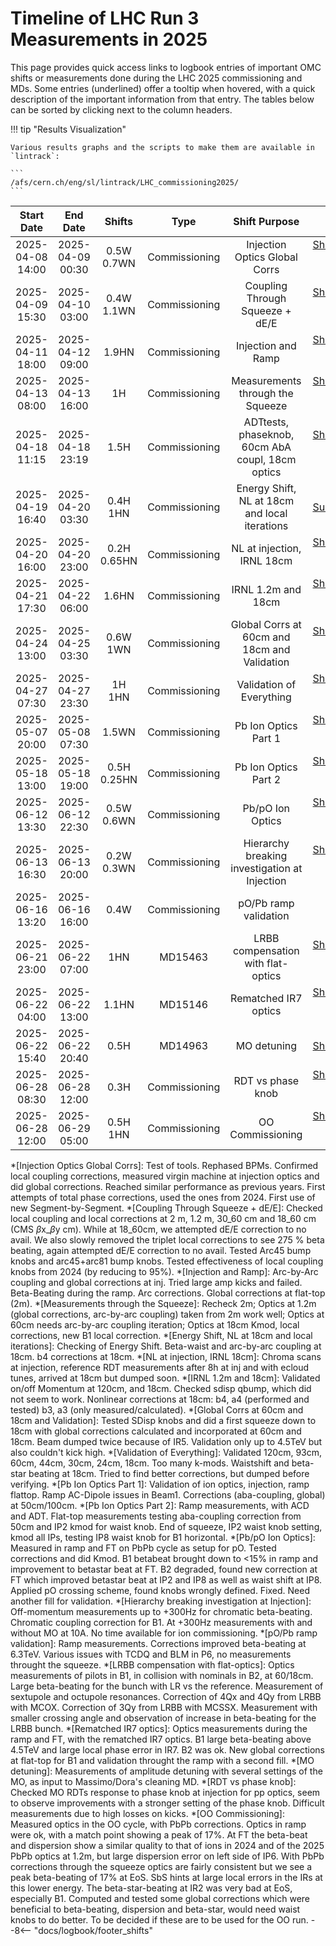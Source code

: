 # Timeline of LHC Run 3 Measurements in 2025

This page provides quick access links to logbook entries of important OMC shifts or measurements done during the LHC 2025 commissioning and MDs.
Some entries (underlined) offer a tooltip when hovered, with a quick description of the important information from that entry.
The tables below can be sorted by clicking next to the column headers.

!!! tip "Results Visualization"

    Various results graphs and the scripts to make them are available in `lintrack`:

    ```
    /afs/cern.ch/eng/sl/lintrack/LHC_commissioning2025/
    ```

<!--
    Logbook Links: [LINK_NAME](logbook://date, logbook_id, event_id)
    Shifts:  W - Weekdays (Day) WN - Weekdays (Night) H - Holidays or weekend (Day) HN - Holidays or weekend (Night)
    Tooltips: *[SHIFT PURPOSE TEXT]: Text inside the tooltip
-->

|    Start Date    |     End Date     |    Shifts    |     Type      |                  Shift Purpose                   |                                                                            Logbook Link                                                                            |
|:----------------:|:----------------:|:------------:|:-------------:|:------------------------------------------------:|:------------------------------------------------------------------------------------------------------------------------------------------------------------------:|
| 2025-04-08 14:00 | 2025-04-09 00:30 |  0.5W 0.7WN  | Commissioning |          Injection Optics Global Corrs           |       [Shift Start](logbook://2025-04-08,1081,4230882) / [Summary](logbook://2025-04-09,1081,4231071) ([OP][op_inj_global_corrs]{.cern_login target=_blank})       |
| 2025-04-09 15:30 | 2025-04-10 03:00 |  0.4W 1.1WN  | Commissioning |         Coupling Through Squeeze + dE/E          |     [Shift Start](logbook://2025-04-09,1081,4231942) / [Summary](logbook://2025-04-10,1081,4232198) ([OP][op_coupling_squeeze_dee]{.cern_login target=_blank})     |
| 2025-04-11 18:00 | 2025-04-12 09:00 |    1.9HN     | Commissioning |                Injection and Ramp                |      [Shift Start](logbook://2025-04-11,1081,4233828) / [Summary](logbook://2025-04-12,1081,4233909) ([OP][op_injection_and_ramp]{.cern_login target=_blank})      |
| 2025-04-13 08:00 | 2025-04-13 16:00 |      1H      | Commissioning |         Measurements through the Squeeze         |         [Shift Start](logbook://2025-04-13,1081,4234812) / [Summary](logbook://2025-04-13,1081,4235053) ([OP][op_meas_squeeze]{.cern_login target=_blank})         |
| 2025-04-18 11:15 | 2025-04-18 23:19 |     1.5H     | Commissioning | ADTtests, phaseknob, 60cm AbA coupl, 18cm optics | [Shift Start](logbook://2025-04-18,1081,4234812) / [Summary](logbook://2025-04-18,1081,4238750) ([OP][op_adt_phaseknob_60cm_aba_18cm]{.cern_login target=_blank})  |
| 2025-04-19 16:40 | 2025-04-20 03:30 |  0.4H  1HN   | Commissioning |  Energy Shift, NL at 18cm and local iterations   |                        [Shift Start](logbook://2025-04-19,1081,4239364) / [OP Summary][op_nrj_shift_nl18_local]{.cern_login target=_blank}                         |
| 2025-04-20 16:00 | 2025-04-20 23:00 | 0.2H  0.65HN | Commissioning |            NL at injection, IRNL 18cm            |        [Shift Start](logbook://2025-04-20,1081,4239958) / [Summary](logbook://2025-04-20,1081,4240097) ([OP][op_nl_inj_irnl_18]{.cern_login target=_blank})        |
| 2025-04-21 17:30 | 2025-04-22 06:00 |    1.6HN     | Commissioning |                IRNL 1.2m and 18cm                |         [Shift Start](logbook://2025-04-21,1081,4240651) / [Summary](logbook://2025-04-22,1081,4240898) ([OP][op_irnl_1p2_18]{.cern_login target=_blank})          |
| 2025-04-24 13:00 | 2025-04-25 03:30 |   0.6W 1WN   | Commissioning |   Global Corrs at 60cm and 18cm and Validation   |    [Shift Start](logbook://2025-04-24,1081,4243122) / [Summary](logbook://2025-04-25,1081,4243700) ([OP][op_global_corrs_60cm_18cm]{.cern_login target=_blank})    |
| 2025-04-27 07:30 | 2025-04-27 23:30 |    1H 1HN    | Commissioning |             Validation of Everything             |    [Shift Start](logbook://2025-04-27,1081,4245465) / [Summary](logbook://2025-04-27,1081,4245531) ([OP][op_validation_everything]{.cern_login target=_blank})     |
| 2025-05-07 20:00 | 2025-05-08 07:30 |    1.5WN     | Commissioning |               Pb Ion Optics Part 1               |       [Shift Start](logbook://2025-05-07,1081,4257152) / [Summary](logbook://2025-05-08,1081,4257277) ([OP][op_ion_optics_part1]{.cern_login target=_blank})       |
| 2025-05-18 13:00 | 2025-05-18 19:00 | 0.5H 0.25HN  | Commissioning |               Pb Ion Optics Part 2               |       [Shift Start](logbook://2025-05-18,1081,4295338) / [Summary](logbook://2025-05-18,1081,4295555) ([OP][op_ion_optics_part2]{.cern_login target=_blank})       |
| 2025-06-12 13:30 | 2025-06-12 22:30 |  0.5W 0.6WN  | Commissioning |                 Pb/pO Ion Optics                 |              [Shift Start](logbook://2025-06-12,1081,4314767) / [Summary](logbook://2025-06-12,1081,4383876) ([OP][op_po]{.cern_login target=_blank})              |
| 2025-06-13 16:30 | 2025-06-13 20:00 |  0.2W 0.3WN  | Commissioning |  Hierarchy breaking investigation at Injection   | [Shift Start](logbook://2025-06-13,1081,4315743) / [Summary](logbook://2025-06-13,1081,4315800) ([OP][op_hierarchy_breaking_injection]{.cern_login target=_blank}) |
| 2025-06-16 13:20 | 2025-06-16 16:00 |     0.4W     | Commissioning |              pO/Pb ramp validation               |                                                          [Shift Start](logbook://2025-06-16,1081,4317342)                                                          |
| 2025-06-21 23:00 | 2025-06-22 07:00 |     1HN      |    MD15463    |        LRBB compensation with flat-optics        |    [Shift Start](logbook://2025-06-21,1081,4321399) / [Summary](logbook://2025-06-21,1081,4324656) ([OP][op_lrbb_comp_flat_optics]{.cern_login target=_blank})     |
| 2025-06-22 04:00 | 2025-06-22 13:00 |    1.1HN     |    MD15146    |               Rematched IR7 optics               |        [Shift Start](logbook://2025-06-22,1081,4322198) / [Summary](logbook://2025-06-22,1081,4322924) ([OP][op_rematched_ir7]{.cern_login target=_blank})         |
| 2025-06-22 15:40 | 2025-06-22 20:40 |     0.5H     |    MD14963    |                   MO detuning                    |                                  [Shift Start](logbook://2025-06-22,1081,4322659) / [Summary](logbook://2025-06-22,1081,4322924)                                   |
| 2025-06-28 08:30 | 2025-06-28 12:00 |     0.3H     | Commissioning |                RDT vs phase knob                 |      [Shift Start](logbook://2025-06-28,1081,4327972) / [Summary](logbook://2025-06-28,1081,4328352) ([OP][op_rdt_vs_phase_knob]{.cern_login target=_blank})       |
| 2025-06-28 12:00 | 2025-06-29 05:00 |   0.5H 1HN   | Commissioning |                 OO Commissioning                 |       [Shift Start](logbook://2025-06-28,1081,4328097) / [Summary](logbook://2025-06-29,1081,4328684) ([OP][op_oo_commissioning]{.cern_login target=_blank})       |
<!--                                                                                                                               Logbook Links: [LINK_NAME](logbook://date, logbook_id, event_id)            -->

<!-- OP logbook links below -->
[op_inj_global_corrs]: https://be-op-logbook.web.cern.ch/elogbook-server/GET/showEventInLogbook/4231196
[op_coupling_squeeze_dee]: https://be-op-logbook.web.cern.ch/elogbook-server/GET/showEventInLogbook/4232255
[op_injection_and_ramp]: https://be-op-logbook.web.cern.ch/elogbook-server/GET/showEventInLogbook/4234178
[op_meas_squeeze]: https://be-op-logbook.web.cern.ch/elogbook-server/GET/showEventInLogbook/4235053
[op_adt_phaseknob_60cm_aba_18cm]: https://be-op-logbook.web.cern.ch/elogbook-server/GET/showEventInLogbook/4238986
[op_nrj_shift_nl18_local]: https://be-op-logbook.web.cern.ch/elogbook-server/GET/showEventInLogbook/4239646
[op_nl_inj_irnl_18]: https://be-op-logbook.web.cern.ch/elogbook-server/GET/showEventInLogbook/4240099
[op_irnl_1p2_18]: https://be-op-logbook.web.cern.ch/elogbook-server/GET/showEventInLogbook/4240983
[op_global_corrs_60cm_18cm]: https://be-op-logbook.web.cern.ch/elogbook-server/GET/showEventInLogbook/4243717
[op_validation_everything]: https://be-op-logbook.web.cern.ch/elogbook-server/GET/showEventInLogbook/4245973
[op_ion_optics_part1]: https://be-op-logbook.web.cern.ch/elogbook-server/GET/showEventInLogbook/4258231
[op_ion_optics_part2]: https://be-op-logbook.web.cern.ch/elogbook-server/GET/showEventInLogbook/4295553
[op_po]:https://be-op-logbook.web.cern.ch/elogbook-server/GET/showEventInLogbook/4315094
[op_hierarchy_breaking_injection]: https://be-op-logbook.web.cern.ch/elogbook-server/GET/showEventInLogbook/4315806
[op_lrbb_comp_flat_optics]: https://be-op-logbook.web.cern.ch/elogbook-server/GET/showEventInLogbook/4321626
[op_rematched_ir7]: https://be-op-logbook.web.cern.ch/elogbook-server/GET/showEventInLogbook/4322475
[op_rdt_vs_phase_knob]: https://be-op-logbook.web.cern.ch/elogbook-server/GET/showEventInLogbook/4328444
[op_oo_commissioning]: https://be-op-logbook.web.cern.ch/elogbook-server/GET/showEventInLogbook/4328594

<!-- Tooltips -->

*[Injection Optics Global Corrs]: Test of tools. Rephased BPMs. Confirmed local coupling corrections, measured virgin machine at injection optics and did global corrections. Reached similar performance as previous years. First attempts of total phase corrections, used the ones from 2024. First use of new Segment-by-Segment.
*[Coupling Through Squeeze + dE/E]: Checked local coupling and local corrections at 2 m, 1.2 m, 30_60 cm and 18_60 cm (CMS $\beta$x_$\beta$y cm). While at 18_60cm, we attempted dE/E correction to no avail. We also slowly removed the triplet local corrections to see 275 % beta beating, again attempted dE/E correction to no avail. Tested Arc45 bump knobs and arc45+arc81 bump knobs. Tested effectiveness of local coupling knobs from 2024 (by reducing to 95%).
*[Injection and Ramp]: Arc-by-Arc coupling and global corrections at inj. Tried large amp kicks and failed. Beta-Beating during the ramp. Arc corrections. Global corrections at flat-top (2m).
*[Measurements through the Squeeze]: Recheck 2m; Optics at 1.2m (global corrections, arc-by-arc coupling) taken from 2m work well; Optics at 60cm needs arc-by-arc coupling iteration; Optics at 18cm Kmod, local corrections, new B1 local correction.
*[Energy Shift, NL at 18cm and local iterations]: Checking of Energy Shift. Beta-waist and arc-by-arc coupling at 18cm. b4 corrections at 18cm.
*[NL at injection, IRNL 18cm]: Chroma scans at injection, reference RDT measurements after 8h at inj and with ecloud tunes, arrived at 18cm but dumped soon.
*[IRNL 1.2m and 18cm]: Validated on/off Momentum at 120cm, and 18cm. Checked sdisp qbump, which did not seem to work. Nonlinear corrections at 18cm: b4, a4 (performed and tested) b3, a3 (only measured/calculated).
*[Global Corrs at 60cm and 18cm and Validation]: Tested SDisp knobs and did a first squeeze down to 18cm with global corrections calculated and incorporated at 60cm and 18cm. Beam dumped twice because of IR5. Validation only up to 4.5TeV but also couldn't kick high.
*[Validation of Everything]: Validated 120cm, 93cm, 60cm, 44cm, 30cm, 24cm, 18cm. Too many k-mods. Waistshift and beta-star beating at 18cm. Tried to find better corrections, but dumped before verifying.
*[Pb Ion Optics Part 1]: Validation of ion optics, injection, ramp flattop. Ramp AC-Dipole issues in Beam1. Corrections (aba-coupling, global) at 50cm/100cm.
*[Pb Ion Optics Part 2]: Ramp measurements, with ACD and ADT. Flat-top measurements testing aba-coupling correction from 50cm and IP2 kmod for waist knob. End of squeeze, IP2 waist knob setting, kmod all IPs, testing IP8 waist knob for B1 horizontal.
*[Pb/pO Ion Optics]: Measured in ramp and FT on PbPb cycle as setup for pO. Tested corrections and did Kmod. B1 betabeat brought down to <15% in ramp and improvement to betastar beat at FT. B2 degraded, found new correction at FT which improved betastar beat at IP2 and IP8 as well as waist shift at IP8. Applied pO crossing scheme, found knobs wrongly defined. Fixed. Need another fill for validation.
*[Hierarchy breaking investigation at Injection]: Off-momentum measurements up to +300Hz for chromatic beta-beating. Chromatic coupling correction for B1. At +300Hz measurements with and without MO at 10A. No time available for ion commissioning.
*[pO/Pb ramp validation]: Ramp measurements. Corrections improved beta-beating at 6.3TeV. Various issues with TCDQ and BLM in P6, no measurements throught the squeeze.
*[LRBB compensation with flat-optics]: Optics measurements of pilots in B1, in collision with nominals in B2, at 60/18cm. Large beta-beating for the bunch with LR vs the reference. Measurement of sextupole and octupole resonances. Correction of 4Qx and 4Qy from LRBB with MCOX. Correction of 3Qy from LRBB with MCSSX. Measurement with smaller crossing angle and observation of increase in beta-beating for the LRBB bunch.
*[Rematched IR7 optics]: Optics measurements during the ramp and FT, with the rematched IR7 optics. B1 large beta-beating above 4.5TeV and large local phase error in IR7. B2 was ok. New global corrections at flat-top for B1 and validation throught the ramp with a second fill.
*[MO detuning]: Measurements of amplitude detuning with several settings of the MO, as input to Massimo/Dora's cleaning MD.
*[RDT vs phase knob]: Checked MO RDTs response to phase knob at injection for pp optics, seem to observe improvements with a stronger setting of the phase knob. Difficult measurements due to high losses on kicks.
*[OO Commissioning]: Measured optics in the OO cycle, with PbPb corrections. Optics in ramp were ok, with a match point showing a peak of 17%. At FT the beta-beat and dispersion show a similar quality to that of ions in 2024 and of the 2025 PbPb optics at 1.2m, but large dispersion error on left side of IP6. With PbPb corrections through the squeeze optics are fairly consistent but we see a peak beta-beating of 17% at EoS. SbS hints at large local errors in the IRs at this lower energy. The beta-star-beating at IR2 was very bad at EoS, especially B1. Computed and tested some global corrections which were beneficial to beta-beating, dispersion and beta-star, would need waist knobs to do better. To be decided if these are to be used for the OO run.
--8<-- "docs/logbook/footer_shifts"
